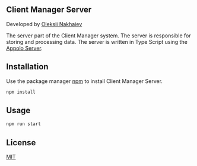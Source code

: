 ## Client Manager Server

Developed by [Oleksii Nakhaiev](https://github.com/nakhaev)

The server part of the Client Manager system. 
The server is responsible for storing and processing data. 
The server is written in Type Script using the [Appolo Server](https://www.apollographql.com/docs/apollo-server/).

## Installation

Use the package manager [npm](https://www.npmjs.com/) to install Client Manager Server.

```bash
npm install
```

## Usage

```bash
npm run start
```

## License
[MIT](https://choosealicense.com/licenses/mit/)
```
